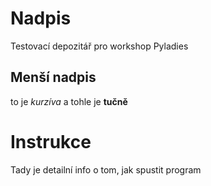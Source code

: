 # Nadpis
Testovací depozitář pro workshop Pyladies

## Menší nadpis
to je *kurzíva* a tohle je **tučně**

# Instrukce
Tady je detailní info o tom, jak spustit program
